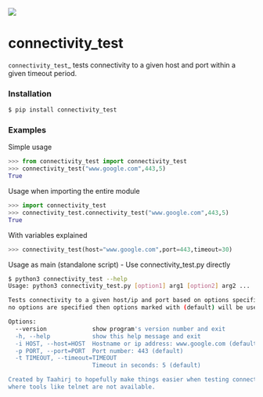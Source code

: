 [![](https://img.shields.io/badge/license-Unlicense-blue.svg?longCache=True)](https://unlicense.org/)

connectivity_test
=================

`connectivity_test`_ tests connectivity to a given host and port within a given timeout period.

### Installation
```bash
$ pip install connectivity_test
```

### Examples
Simple usage
```python
>>> from connectivity_test import connectivity_test
>>> connectivity_test("www.google.com",443,5)
True
```

Usage when importing the entire module
```python
>>> import connectivity_test
>>> connectivity_test.connectivity_test("www.google.com",443,5)
True
```

With variables explained
```python
>>> connectivity_test(host="www.google.com",port=443,timeout=30)
```

Usage as main (standalone script) - Use connectivity_test.py directly
```bash
$ python3 connectivity_test --help
Usage: python3 connectivity_test.py [option1] arg1 [option2] arg2 ...

Tests connectivity to a given host/ip and port based on options specified. If
no options are specified then options marked with (default) will be used.

Options:
  --version             show program's version number and exit
  -h, --help            show this help message and exit
  -i HOST, --host=HOST  Hostname or ip address: www.google.com (default)
  -p PORT, --port=PORT  Port number: 443 (default)
  -t TIMEOUT, --timeout=TIMEOUT
                        Timeout in seconds: 5 (default)

Created by Taahirj to hopefully make things easier when testing connectivity
where tools like telnet are not available.
```

